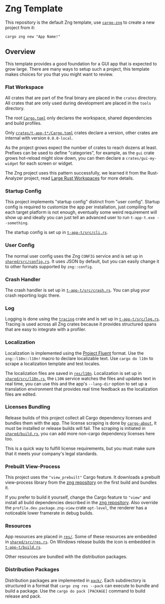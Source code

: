 # Zng Template

This repository is the default Zng template, use [`cargo-zng`] to create a new project from it:

```command
cargo zng new "App Name!"
```

[`cargo-zng`]: https://crates.io/crates/cargo-zng

## Overview

This template provides a good foundation for a GUI app that is expected to grow large. There are many ways to setup
such a project, this template makes choices for you that you might want to review.

### Flat Workspace

All crates that are part of the final binary are placed in the `crates` directory. All crates that are only
used during development are placed in the `tools` directory. 

The root [`Cargo.toml`](./Cargo.toml) only declares the workspace, shared dependencies and build profiles.

Only [`crates/t-app-t*/Cargo.toml`](./crates/t-app-t/Cargo.toml) crates declare a version, other crates are internal with version `0.0.0-local`.

As the project grows expect the number of crates to reach dozens at least. Prefixes can be used to define "categories",
for example, as the `gui` crate grows hot-reload might slow down, you can then declare a `crates/gui-my-widget` 
for each screen or widget.

The Zng project uses this pattern successfully, we learned it from the Rust-Analyzer project, read 
[Large Rust Workspaces](https://matklad.github.io/2021/08/22/large-rust-workspaces.html) for more details.

### Startup Config

This project implements "startup config" distinct from "user config". Startup config is required to customize
the app per installation, just compiling for each target platform is not enough, eventually some weird requirement
will show up and ideally you can just tell an advanced user to run `t-app-t.exe --something`.

The startup config is set up in [`t-app-t/src/cli.rs`](./crates/t-app-t/src/cli.rs).

### User Config

The normal user config uses the Zng `CONFIG` service and is set up in [`shared/src/config.rs`](./crates/shared/src/config.rs). It uses
JSON by default, but you can easily change it to other formats supported by `zng::config`.

### Crash Handler

The crash handler is set up in [`t-app-t/src/crash.rs`](./crates/t-app-t/src/crash.rs). You can plug your crash reporting logic there.

### Log

Logging is done using the [`tracing`] crate and is set up in [`t-app-t/src/log.rs`](./crates/t-app-t/src/log.rs). Tracing is used
across all Zng crates because it provides structured spans that are easy to integrate with a profiler.

[`tracing`]: https://crates.io/crates/tracing

### Localization

Localization is implemented using the [Project Fluent] format. Use the `zng::l10n::l10n!` macro to declare localizable text.
Use `cargo do l10n` to scrape a localization template and test locales.

The localization files are saved in [`res/l10n`](./res/l10n/). Localization is set up in [`shared/src/l10n.rs`](./crates/shared/src/l10n.rs),
the `L10N` service watches the files and updates text in real time, you can use this and the app's `--lang-dir` option to set up a translation
environment that provides real time feedback as the localization files are edited.

[Project Fluent]: https://projectfluent.org/

### Licenses Bundling

Release builds of this project collect all Cargo dependency licenses and bundles them with the app. The license scraping is done
by [`cargo-about`](https://github.com/EmbarkStudios/cargo-about), it must be installed or release builds will fail. The scraping
is initiated in [`shared/build.rs`](./crates/shared/build.rs), you can add more non-cargo dependency licenses here too.

This is a quick way to fulfill license requirements, but you must make sure that it meets your company's legal standards.

### Prebuilt View-Process

This project uses the `"view_prebuilt"` Cargo feature. It downloads a prebuilt view-process library from the [zng repository]
on the first build and bundles it. 

If you prefer to build it yourself, change the Cargo feature to `"view"` and install all build dependencies
described in the [zng repository]. Also override the `profile.dev.package.zng-view` crate `opt-level`, the renderer has a noticeable
lower framerate in debug builds.

[`zng`]: https://github.com/zng-ui/zng/crates/zng
[zng repository]: https://github.com/zng-ui/zng

### Resources

App resources are placed in [`res/`](./res/). Some of these resources are embedded in [`shared/src/res.rs`](./crates/shared/src/res.rs).
On Windows release builds the icon is embedded in [`t-app-t/build.rs`](./crates/t-app-t/build.rs).

Other resources are bundled with the distribution packages.

### Distribution Packages

Distribution packages are implemented in [`pack/`](./pack/). Each subdirectory is structured in a format that `cargo zng res --pack` can
execute to bundle and build a package. Use the `cargo do pack [PACKAGE]` command to build release and pack.